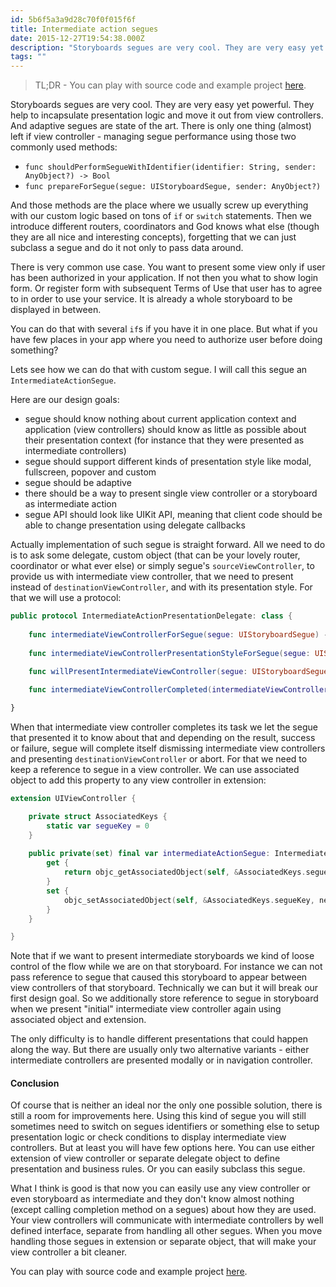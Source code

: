```yaml
---
id: 5b6f5a3a9d28c70f0f015f6f
title: Intermediate action segues
date: 2015-12-27T19:54:38.000Z
description: "Storyboards segues are very cool. They are very easy yet powerful. They help to incapsulate presentation logic and move it out from view controllers. And adaptive segues are state of the art. There is only one thing (almost) left if view controller..."
tags: ""
---
```


> TL;DR - You can play with source code and example project [here](https://github.com/ilyapuchka/IntermediateActionSegue).

Storyboards segues are very cool. They are very easy yet powerful. They help to incapsulate presentation logic and move it out from view controllers. And adaptive segues are state of the art. There is only one thing (almost) left if view controller - managing segue performance using those two commonly used methods:

- `func shouldPerformSegueWithIdentifier(identifier: String, sender: AnyObject?) -> Bool`
- `func prepareForSegue(segue: UIStoryboardSegue, sender: AnyObject?)`

And those methods are the place where we usually screw up everything with our custom logic based on tons of `if` or `switch` statements. Then we introduce different routers, coordinators and God knows what else (though they are all nice and interesting concepts), forgetting that we can just subclass a segue and do it not only to pass data around.

There is very common use case. You want to present some view only if user has been authorized in your application. If not then you what to show login form. Or register form with subsequent Terms of Use that user has to agree to in order to use your service. It is already a whole storyboard to be displayed in between.

You can do that with several `if`s if you have it in one place. But what if you have few places in your app where you need to authorize user before doing something?

Lets see how we can do that with custom segue. I will call this segue an `IntermediateActionSegue`.

Here are our design goals:

- segue should know nothing about current application context and application (view controllers) should know as little as possible about their presentation context (for instance that they were presented as intermediate controllers)
- segue should support different kinds of presentation style like modal, fullscreen, popover and custom
- segue should be adaptive
- there should be a way to present single view controller or a storyboard as intermediate action
- segue API should look like UIKit API, meaning that client code should be able to change presentation using delegate callbacks

Actually implementation of such segue is straight forward. All we need to do is to ask some delegate, custom object (that can be your lovely router, coordinator or what ever else) or simply segue's `sourceViewController`, to provide us with intermediate view controller, that we need to present instead of `destinationViewController`, and with its presentation style. For that we will use a protocol:

```swift
public protocol IntermediateActionPresentationDelegate: class {
    
    func intermediateViewControllerForSegue(segue: UIStoryboardSegue) -> UIViewController?
    
    func intermediateViewControllerPresentationStyleForSegue(segue: UIStoryboardSegue) -> IntermediateActionSeguePresentationStyle
    
    func willPresentIntermediateViewController(segue: UIStoryboardSegue, intermediateViewController: UIViewController)

    func intermediateViewControllerCompleted(intermediateViewController: UIViewController, success: Bool, completionData: AnyObject?) -> Bool

}
```

When that intermediate view controller completes its task we let the segue that presented it to know about that and depending on the result, success or failure, segue will complete itself dismissing intermediate view controllers and presenting `destinationViewController` or abort. For that we need to keep a reference to segue in a view controller. We can use associated object to add this property to any view controller in extension:

```swift
extension UIViewController {

    private struct AssociatedKeys {
        static var segueKey = 0
    }
    
    public private(set) final var intermediateActionSegue: IntermediateActionSegue? {
        get {
            return objc_getAssociatedObject(self, &AssociatedKeys.segueKey) as? IntermediateActionSegue ?? storyboard?.intermediateActionSegue
        }
        set {
            objc_setAssociatedObject(self, &AssociatedKeys.segueKey, newValue, objc_AssociationPolicy.OBJC_ASSOCIATION_RETAIN_NONATOMIC)
        }
    }

}
```

Note that if we want to present intermediate storyboards we kind of loose control of the flow while we are on that storyboard. For instance we can not pass reference to segue that caused this storyboard to appear between view controllers of that storyboard. Technically we can but it will break our first design goal. So we additionally store reference to segue in storyboard when we present "initial" intermediate view controller again using associated object and extension.

The only difficulty is to handle different presentations that could happen along the way. But there are usually only two alternative variants - either intermediate controllers are presented modally or in navigation controller.

#### Conclusion

Of course that is neither an ideal nor the only one possible solution, there is still a room for improvements here. Using this kind of segue you will still sometimes need to switch on segues identifiers or something else to setup presentation logic or check conditions to display intermediate view controllers. But at least you will have few options here. You can use either extension of view controller or separate delegate object to define presentation and business rules. Or you can easily subclass this segue.

What I think is good is that now you can easily use any view controller or even storyboard as intermediate and they don't know almost nothing (except calling completion method on a segues) about how they are used. Your view controllers will communicate with intermediate controllers by well defined interface, separate from handling all other segues. When you move handling those segues in extension or separate object, that will make your view controller a bit cleaner.

You can play with source code and example project [here](https://github.com/ilyapuchka/IntermediateActionSegue).
